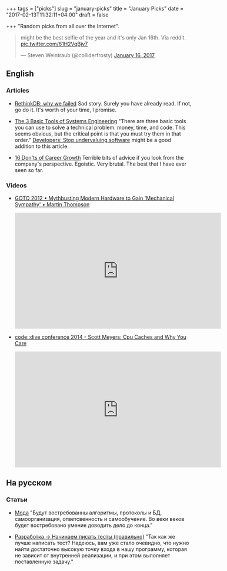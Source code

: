 +++
tags = ["picks"]
slug = "january-picks"
title = "January Picks"
date = "2017-02-13T11:32:11+04:00"
draft = false

+++
"Random picks from all over the Internet".

<!--more-->

<blockquote class="twitter-tweet" data-lang="en"><p lang="en" dir="ltr">might be the best selfie of the year and it&#39;s only Jan 16th. Via reddit. <a href="https://t.co/61H2VqBjv7">pic.twitter.com/61H2VqBjv7</a></p>&mdash; Steven Weintraub (@colliderfrosty) <a href="https://twitter.com/colliderfrosty/status/821070925432963075">January 16, 2017</a></blockquote>
<script async src="//platform.twitter.com/widgets.js" charset="utf-8"></script>

## English

### Articles

* [RethinkDB: why we failed](http://www.defstartup.org/2017/01/18/why-rethinkdb-failed.html)
  Sad story. Surely you have already read. If not, go do it. It's worth of your
  time, I promise.

* [The 3 Basic Tools of Systems Engineering](http://widgetsandshit.com/teddziuba/2010/12/the-3-basic-tools-of-systems-engineering.html)
  "There are three basic tools you can use to solve a technical problem: money,
  time, and code. This seems obvious, but the critical point is that you must
  try them in that order." [Developers: Stop undervaluing
  software](https://blog.reifyworks.com/developers-stop-undervaluing-software-2db16b0f5641#.6oaj424ic)
  might be a good addition to this article.

* [16 Don'ts of Career Growth](http://www.yegor256.com/2017/01/24/career-advice.html)
  Terrible bits of advice if you look from the company's perspective. Egoistic.
  Very brutal. The best that I have ever seen so far.

### Videos

* [GOTO 2012 • Mythbusting Modern Hardware to Gain 'Mechanical Sympathy' • Martin Thompson](https://www.youtube.com/watch?v=MC1EKLQ2Wmg)

  <iframe width="560" height="315" src="https://www.youtube.com/embed/MC1EKLQ2Wmg" frameborder="0" allowfullscreen></iframe>

* [code::dive conference 2014 - Scott Meyers: Cpu Caches and Why You Care](https://www.youtube.com/watch?v=WDIkqP4JbkE)

  <iframe width="560" height="315" src="https://www.youtube.com/embed/WDIkqP4JbkE" frameborder="0" allowfullscreen></iframe>

## На русском

### Статьи

* [Мода](http://grishaev.me/moda)
  "Будут востребованны алгоритмы, протоколы и БД, самоорганизация,
  ответсвенность и самообучение. Во веки веков будет востребовано умение
  доводить дело до конца."

* [Разработка → Начинаем писать тесты (правильно)](https://ru.hexlet.io/blog/posts/how-to-test-code)
  "Так как же лучше написать тест? Надеюсь, вам уже стало очевидно, что нужно
  найти достаточно высокую точку входа в нашу программу, которая не зависит от
  внутренней реализации, и при этом выполняет поставленную задачу."
